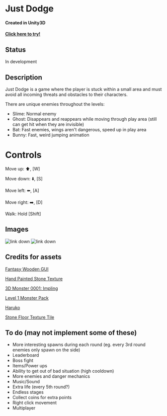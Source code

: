 # Just Dodge 
#### Created in Unity3D 
#### [Click here to try!](https://tommytran.xyz/just-dodge)
## Status
In development

## Description
Just Dodge is a game where the player is stuck within a small area and must avoid all incoming threats and obstacles to their characters. 

There are unique enemies throughout the levels:

* Slime: Normal enemy
* Ghost: Disappears and reappears while moving through play area (still can get hit when they are invisible)
* Bat: Fast enemies, wings aren't dangerous, speed up in play area
* Bunny: Fast, weird jumping animation

# Controls
Move up: :arrow_up:, [W]

Move down: :arrow_down:, [S]

Move left: :arrow_left:, [A]

Move right: :arrow_right:, [D]

Walk: Hold [Shift]

## Images
![link down](https://i.imgur.com/6WMRl5e.jpg "Welcome to my Arena!")
![link down](https://i.imgur.com/FagrO8m.jpg "Slimes")


## Credits for assets
[Fantasy Wooden GUI](https://assetstore.unity.com/packages/2d/gui/fantasy-wooden-gui-free-103811)

[Hand Painted Stone Texture](https://assetstore.unity.com/packages/2d/textures-materials/floors/hand-painted-stone-texture-73949)

[3D Monster 0001: Impling](https://assetstore.unity.com/packages/3d/characters/creatures/3d-monster-0001-impling-53294)

[Level 1 Monster Pack](https://assetstore.unity.com/packages/3d/characters/creatures/level-1-monster-pack-77703)

[Haruko](https://assetstore.unity.com/packages/3d/haruko-69164)

[Stone Floor Texture Tile](https://assetstore.unity.com/packages/2d/textures-materials/roads/stone-floor-texture-tile-18683)


## To do (may not implement some of these)
* More interesting spawns during each round (eg. every 3rd round enemies only spawn on the side)
* Leaderboard
* Boss fight
* Items/Power ups
* Ability to get out of bad situation (high cooldown)
* More enemies and danger mechanics
* Music/Sound
* Extra life (every 5th round?)
* Endless stages
* Collect coins for extra points
* Right click movement
* Multiplayer
